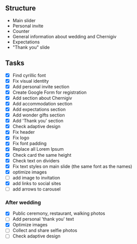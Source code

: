## Structure 

- Main slider
- Personal invite
- Counter
- General information about wedding and Chernigiv
- Expectations
- "Thank you" slide

## Tasks

- [x] Find cyrillic font
- [x] Fix visual identity
- [x] Add personal invite section
- [x] Create Google Form for registration
- [x] Add section about Chernigiv
- [x] Add accommodation section
- [x] Add expectations section
- [x] Add wonder gifts section
- [x] Add 'Thank you' section
- [x] Check adaptive design
- [x] Fix header
- [x] Fix logo
- [x] Fix font padding
- [x] Replace all Lorem Ipsum
- [x] Check card the same height
- [x] Check text on dividers
- [x] Fix text styles on main slide (the same font as the names)
- [x] optimize images
- [ ] add image to invitation
- [x] add links to social sites
- [ ] add arrows to carousel

### After wedding
- [x] Public ceremony, restaurant, walking photos
- [ ] Add personal 'thank you' text
- [x] Optimize images
- [ ] Collect and share selfie photos
- [ ] Check adaptive design